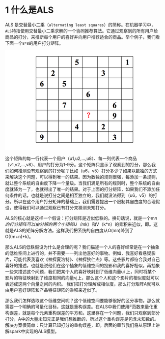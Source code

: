 # 1 什么是ALS

ALS 是交替最小二乘（`alternating least squares`）的简称。在机器学习中，`ALS`特指使用交替最小二乘求解的一个协同推荐算法。它通过观察到的所有用户给商品的打分，来推断每个用户的喜好并向用户推荐适合的商品。举个例子，我们看下面一个`8*8`的用户打分矩阵。

![8*8矩阵](imgs/ALS.1.1.png "8*8矩阵例子")

这个矩阵的每一行代表一个用户（u1,u2,…,u8）、每一列代表一个商品（v1,v2,…,v8）、用户的打分为1-9分。这个矩阵只显示了观察到的打分，那么我们如何推测没有观察到的打分呢？比如（u6，v5）打分多少？如果以数独的方式来解决这个问题，可以得到唯一的结果。因为数独的规则很强，每添加一条规则，就让整个系统的自由度下降一个量级。当我们满足所有的规则时，整个系统的自由度就降为一了，也就得出了唯一的结果。对于上面的打分矩阵，如果我们不添加任何条件的话，也就是说打分之间是相互独立的，我们就没法得到（u6，v5）的打分。所以在这个用户打分矩阵的基础上，我们需要提出一个限制其自由度的合理假设，使得我们可以通过观察已有打分来猜测未知打分。

ALS的核心就是这样一个假设：打分矩阵是近似低秩的。换句话说，就是一个m*n的打分矩阵可以由分解的两个小矩阵U（m*k）和V（k*n）的乘积来近似，即。这就是ALS的矩阵分解方法。这样我们把系统的自由度从O(mn)降到了O((m+n)*k)。

那么ALS的低秩假设为什么是合理的呢？我们描述一个人的喜好经常是在一个抽象的低维空间上进行的，并不需要一一列出他喜好的事物。例如，我喜好看悬疑影片，可能代表我喜欢《神探夏洛特》、《神探狄仁杰》等。这些影片都符合我对自己喜好的描述，也就是说他们在这个抽象的低维空间的投影和我的喜好相似。再抽象一些来描述这个问题，我们把某个人的喜好映射到了低维向量ui 上，同时将某个影片的特征映射到了维度相同的向量vj上，那么这个人和这个影片的相似度就可以表述成这两个向量之间的内积。 我们把打分理解成相似度，那么打分矩阵A就可以由用户喜好矩阵和产品特征矩阵的乘积来近似了。

那么我们怎样选取这个低维空间呢？这个低维空间要能够很好的区分事物，那么就需要一个明确的可量化目标，这就是重构误差。在ALS中我们使用F范数来量化重构误差，就是每个元素重构误差的平方和。这里存在一个问题，我们只观察到部分打分，A中的大量未知元正是我们想推断的，所以这个重构误差是包含未知数的。解决方案很简单：只计算已知打分的重构误差，即。后面的章节我们将从原理上讲解spark中实现的ALS模型。


